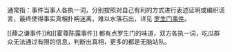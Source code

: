 通常指：事件当事人各执一词，分别按照对自己有利的方式进行表述证明或编织谎言，最终使得事实真相扑朔迷离，难以水落石出，详见 [罗生门事件](https://baike.baidu.com/item/%E7%BD%97%E7%94%9F%E9%97%A8%E4%BA%8B%E4%BB%B6/2874842)。

[[薛之谦事件]]和[[霍尊陈露事件]] 都有点罗生门的味道，双方各执一词，吃瓜群众无法通过有限的信息，判断出真相，更多的都是无脑站队。
